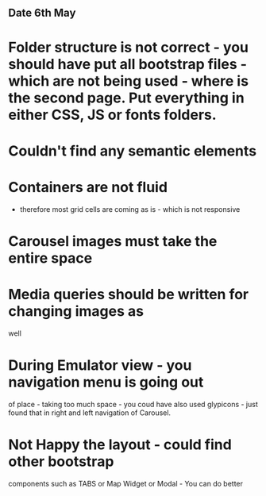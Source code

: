 ## Date 6th May

# Folder structure is not correct - you should have put all bootstrap files - which are not being used - where is the second page. Put everything in either CSS, JS or fonts folders.
# Couldn't find any semantic elements
# Containers are not fluid 
- therefore most grid cells are coming as is - which is not responsive
# Carousel images must take the entire space
# Media queries should be written for changing images as 
well
# During Emulator view - you navigation menu is going out
 of place - taking too much space  - 
 you coud have also used glypicons -
 just found that in right and left navigation of Carousel.
# Not Happy the layout - could find other bootstrap 
components such as TABS or Map Widget or Modal - 
You can do better
